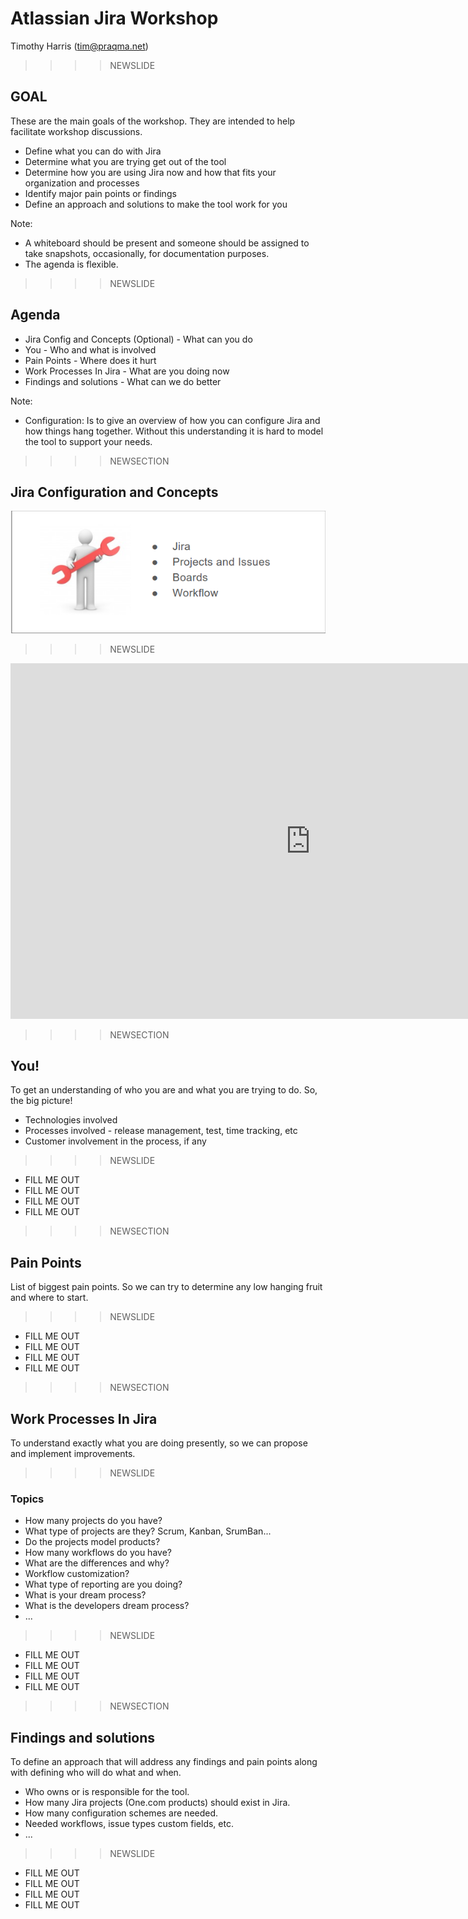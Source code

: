 # Atlassian Jira Workshop

Timothy Harris (tim@praqma.net)<!-- .element: class="fragment"-->

>>>>NEWSLIDE
## GOAL

These are the main goals of the workshop. They are intended to help facilitate workshop discussions.

* Define what you can do with Jira<!-- .element: class="fragment" style="font-size:28px;"-->
* Determine what you are trying get out of the tool<!-- .element: class="fragment" style="font-size:28px;"-->
* Determine how you are using Jira now and how that fits your organization and processes<!-- .element: class="fragment" style="font-size:28px;"-->
* Identify major pain points or findings<!-- .element: class="fragment" style="font-size:28px;"-->
* Define an approach and solutions to make the tool work for you<!-- .element: class="fragment" style="font-size:28px;"-->


Note:
* A whiteboard should be present and someone should be assigned to take snapshots, occasionally, for documentation purposes. 
* The agenda is flexible. 

>>>>NEWSLIDE
## Agenda

* Jira Config and Concepts (Optional) - What can you do
* You - Who and what is involved
* Pain Points - Where does it hurt
* Work Processes In Jira - What are you doing now
* Findings and solutions - What can we do better


Note:
* Configuration: Is to give an overview of how you can configure Jira and how things hang together. Without this understanding it is hard to model the tool to support your needs.


>>>>NEWSECTION
## Jira Configuration and Concepts

![Jira Concepts](img/agenda-concepts.png)

>>>>NEWSLIDE

<div>
    <iframe src="https://docs.google.com/presentation/d/1DJbb_BtR5U4joYBfnEtV4tU4TuQGq5eckYjzW1yqhLI/embed?start=false&loop=false&delayms=60000" frameborder="0" width="960" height="569" allowfullscreen="true" mozallowfullscreen="true" webkitallowfullscreen="true"></iframe>
</div>

>>>>NEWSECTION
## You!

To get an understanding of who you are and what you are trying to do. So, the big picture!<!-- .element: class="fragment" style="font-size:28px;"-->

* Technologies involved<!-- .element: class="fragment" style="font-size:28px;"-->
* Processes involved - release management, test, time tracking, etc<!-- .element: class="fragment" style="font-size:28px;"-->
* Customer involvement in the process, if any<!-- .element: class="fragment" style="font-size:28px;"-->

>>>>NEWSLIDE

* FILL ME OUT
* FILL ME OUT
* FILL ME OUT
* FILL ME OUT

>>>>NEWSECTION
## Pain Points

List of biggest pain points. So we can try to determine any low hanging fruit and where to start.<!-- .element: class="fragment" style="font-size:28px;"-->

>>>>NEWSLIDE

* FILL ME OUT
* FILL ME OUT
* FILL ME OUT
* FILL ME OUT

>>>>NEWSECTION
## Work Processes In Jira

To understand exactly what you are doing presently, so we can propose and implement improvements.<!-- .element: class="fragment" style="font-size:28px;"-->

>>>>NEWSLIDE
### Topics

* How many projects do you have?<!-- .element: class="fragment" style="font-size:28px;"-->
* What type of projects are they? Scrum, Kanban, SrumBan...<!-- .element: class="fragment" style="font-size:28px;"-->
* Do the projects model products?<!-- .element: class="fragment" style="font-size:28px;"-->
* How many workflows do you have?<!-- .element: class="fragment" style="font-size:28px;"-->
* What are the differences and why?<!-- .element: class="fragment" style="font-size:28px;"-->
* Workflow customization?<!-- .element: class="fragment" style="font-size:28px;"-->
* What type of reporting are you doing?<!-- .element: class="fragment" style="font-size:28px;"-->
* What is your dream process?<!-- .element: class="fragment" style="font-size:28px;"-->
* What is the developers dream process?<!-- .element: class="fragment" style="font-size:28px;"-->
* ...<!-- .element: class="fragment" style="font-size:28px;"-->

>>>>NEWSLIDE

* FILL ME OUT
* FILL ME OUT
* FILL ME OUT
* FILL ME OUT

>>>>NEWSECTION
## Findings and solutions

To define an approach that will address any findings and pain points along with defining who will do what and when.<!-- .element: class="fragment" style="font-size:28px;"-->

* Who owns or is responsible for the tool.<!-- .element: class="fragment" style="font-size:28px;"-->
* How many Jira projects (One.com products) should exist in Jira.<!-- .element: class="fragment" style="font-size:28px;"-->
* How many configuration schemes are needed.<!-- .element: class="fragment" style="font-size:28px;"-->
* Needed workflows, issue types custom fields, etc.<!-- .element: class="fragment" style="font-size:28px;"-->
* ...<!-- .element: class="fragment" style="font-size:28px;"-->

>>>>NEWSLIDE

* FILL ME OUT
* FILL ME OUT
* FILL ME OUT
* FILL ME OUT

